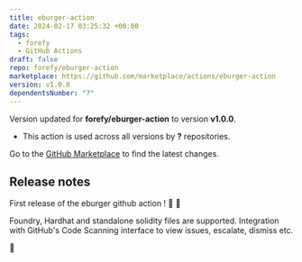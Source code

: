 ```yaml
---
title: eburger-action
date: 2024-02-17 03:25:32 +00:00
tags:
  - forefy
  - GitHub Actions
draft: false
repo: forefy/eburger-action
marketplace: https://github.com/marketplace/actions/eburger-action
version: v1.0.0
dependentsNumber: "?"
---
```



Version updated for **forefy/eburger-action** to version **v1.0.0**.
- This action is used across all versions by **?** repositories.

Go to the [GitHub Marketplace](https://github.com/marketplace/actions/eburger-action) to find the latest changes.

## Release notes

First release of the eburger github action ! 🍔 🎉

Foundry, Hardhat and standalone solidity files are supported.
Integration with GitHub's Code Scanning interface to view issues, escalate, dismiss etc.

🚀
